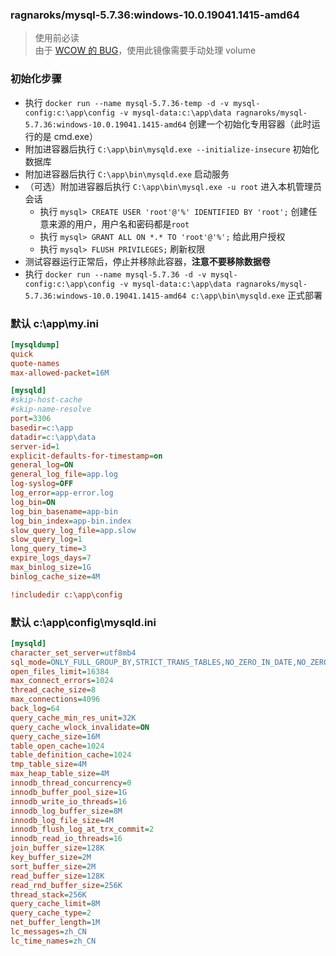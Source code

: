 ### ragnaroks/mysql-5.7.36:windows-10.0.19041.1415-amd64
> 使用前必读  
> 由于 [WCOW 的 BUG](https://www.ragnaroks.site/posts/45/)，使用此镜像需要手动处理 volume  

### 初始化步骤
- 执行 `docker run --name mysql-5.7.36-temp -d -v mysql-config:c:\app\config -v mysql-data:c:\app\data ragnaroks/mysql-5.7.36:windows-10.0.19041.1415-amd64` 创建一个初始化专用容器（此时运行的是 cmd.exe）
- 附加进容器后执行 `C:\app\bin\mysqld.exe --initialize-insecure` 初始化数据库
- 附加进容器后执行 `C:\app\bin\mysqld.exe` 启动服务
- （可选）附加进容器后执行 `C:\app\bin\mysql.exe -u root` 进入本机管理员会话
  - 执行 `mysql> CREATE USER 'root'@'%' IDENTIFIED BY 'root';` 创建任意来源的用户，用户名和密码都是`root`
  - 执行 `mysql> GRANT ALL ON *.* TO 'root'@'%';` 给此用户授权
  - 执行 `mysql> FLUSH PRIVILEGES;` 刷新权限
- 测试容器运行正常后，停止并移除此容器，**注意不要移除数据卷**
- 执行 `docker run --name mysql-5.7.36 -d -v mysql-config:c:\app\config -v mysql-data:c:\app\data ragnaroks/mysql-5.7.36:windows-10.0.19041.1415-amd64 c:\app\bin\mysqld.exe` 正式部署

### 默认 c:\app\my.ini
```ini
[mysqldump]
quick
quote-names
max-allowed-packet=16M

[mysqld]
#skip-host-cache
#skip-name-resolve
port=3306
basedir=c:\app
datadir=c:\app\data
server-id=1
explicit-defaults-for-timestamp=on
general_log=ON
general_log_file=app.log
log-syslog=OFF
log_error=app-error.log
log_bin=ON
log_bin_basename=app-bin
log_bin_index=app-bin.index
slow_query_log_file=app.slow
slow_query_log=1
long_query_time=3
expire_logs_days=7
max_binlog_size=1G
binlog_cache_size=4M

!includedir c:\app\config
```

### 默认 c:\app\config\mysqld.ini
```ini
[mysqld]
character_set_server=utf8mb4
sql_mode=ONLY_FULL_GROUP_BY,STRICT_TRANS_TABLES,NO_ZERO_IN_DATE,NO_ZERO_DATE,ERROR_FOR_DIVISION_BY_ZERO,NO_AUTO_CREATE_USER,NO_ENGINE_SUBSTITUTION
open_files_limit=16384
max_connect_errors=1024
thread_cache_size=8
max_connections=4096
back_log=64
query_cache_min_res_unit=32K
query_cache_wlock_invalidate=ON
query_cache_size=16M
table_open_cache=1024
table_definition_cache=1024
tmp_table_size=4M
max_heap_table_size=4M
innodb_thread_concurrency=0
innodb_buffer_pool_size=1G
innodb_write_io_threads=16
innodb_log_buffer_size=8M
innodb_log_file_size=4M
innodb_flush_log_at_trx_commit=2
innodb_read_io_threads=16
join_buffer_size=128K
key_buffer_size=2M
sort_buffer_size=2M
read_buffer_size=128K
read_rnd_buffer_size=256K
thread_stack=256K
query_cache_limit=8M
query_cache_type=2
net_buffer_length=1M
lc_messages=zh_CN
lc_time_names=zh_CN
```